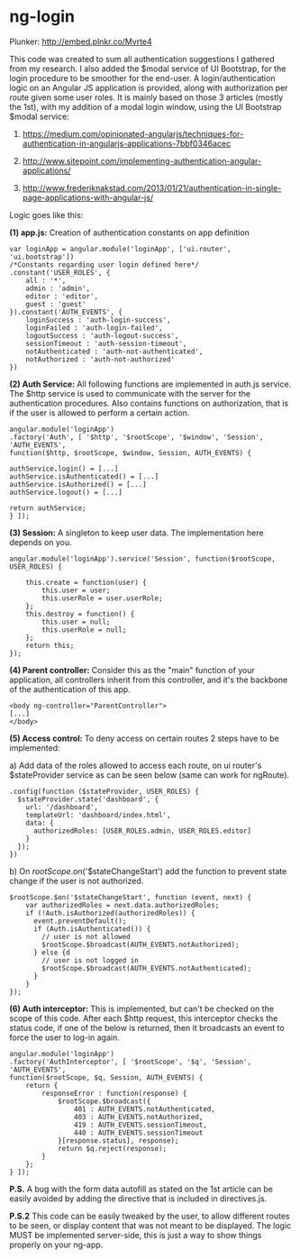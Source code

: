 ng-login
========

Plunker: http://embed.plnkr.co/Mvrte4

This code was created to sum all authentication suggestions I gathered from my research. I also added the $modal service of UI Bootstrap, for the login procedure to be smoother for the end-user. A login/authentication logic on an Angular JS application is provided, along with authorization per route given some user roles. It is mainly based on those 3 articles (mostly the 1st), with my addition of a modal login window, using the UI Bootstrap $modal service: 

1) https://medium.com/opinionated-angularjs/techniques-for-authentication-in-angularjs-applications-7bbf0346acec

2) http://www.sitepoint.com/implementing-authentication-angular-applications/

3) http://www.frederiknakstad.com/2013/01/21/authentication-in-single-page-applications-with-angular-js/

Logic goes like this:

**(1) app.js:** Creation of authentication constants on app definition
```
var loginApp = angular.module('loginApp', ['ui.router', 'ui.bootstrap'])
/*Constants regarding user login defined here*/
.constant('USER_ROLES', {
	all : '*',
	admin : 'admin',
	editor : 'editor',
	guest : 'guest'
}).constant('AUTH_EVENTS', {
	loginSuccess : 'auth-login-success',
	loginFailed : 'auth-login-failed',
	logoutSuccess : 'auth-logout-success',
	sessionTimeout : 'auth-session-timeout',
	notAuthenticated : 'auth-not-authenticated',
	notAuthorized : 'auth-not-authorized'
})
```
**(2) Auth Service:** All following functions are implemented in auth.js service. The $http service is used to communicate with the server for the authentication procedures. Also contains functions on authorization, that is if the user is allowed to perform a certain action.
```
angular.module('loginApp')
.factory('Auth', [ '$http', '$rootScope', '$window', 'Session', 'AUTH_EVENTS', 
function($http, $rootScope, $window, Session, AUTH_EVENTS) {

authService.login() = [...]
authService.isAuthenticated() = [...]
authService.isAuthorized() = [...]
authService.logout() = [...]

return authService;
} ]);
```
**(3) Session:** A singleton to keep user data. The implementation here depends on you. 
```
angular.module('loginApp').service('Session', function($rootScope, USER_ROLES) {

	this.create = function(user) {
		this.user = user;
		this.userRole = user.userRole;
	};
	this.destroy = function() {
		this.user = null;
		this.userRole = null;
	};
	return this;
});
```
**(4) Parent controller:** Consider this as the "main" function of your application, all controllers inherit from this controller, and it's the backbone of the authentication of this app. 
```
<body ng-controller="ParentController">
[...]
</body>
```
**(5) Access control:** To deny access on certain routes 2 steps have to be implemented:

a) Add data of the roles allowed to access each route, on ui router's $stateProvider service as can be seen below (same can work for ngRoute). 
```
.config(function ($stateProvider, USER_ROLES) {
  $stateProvider.state('dashboard', {
    url: '/dashboard',
    templateUrl: 'dashboard/index.html',
    data: {
      authorizedRoles: [USER_ROLES.admin, USER_ROLES.editor]
    }
  });
})
```
b) On $rootScope.$on('$stateChangeStart') add the function to prevent state change if the user is not authorized. 
```
$rootScope.$on('$stateChangeStart', function (event, next) {
    var authorizedRoles = next.data.authorizedRoles;
    if (!Auth.isAuthorized(authorizedRoles)) {
      event.preventDefault();
      if (Auth.isAuthenticated()) {
        // user is not allowed
        $rootScope.$broadcast(AUTH_EVENTS.notAuthorized);
      } else {d
        // user is not logged in
        $rootScope.$broadcast(AUTH_EVENTS.notAuthenticated);
      }
    }
});
```
**(6) Auth interceptor:** This is implemented, but can't be checked on the scope of this code. After each $http request, this interceptor checks the status code, if one of the below is returned, then it broadcasts an event to force the user to log-in again.
```
angular.module('loginApp')
.factory('AuthInterceptor', [ '$rootScope', '$q', 'Session', 'AUTH_EVENTS',
function($rootScope, $q, Session, AUTH_EVENTS) {
	return {
		responseError : function(response) {
			$rootScope.$broadcast({
				401 : AUTH_EVENTS.notAuthenticated,
				403 : AUTH_EVENTS.notAuthorized,
				419 : AUTH_EVENTS.sessionTimeout,
				440 : AUTH_EVENTS.sessionTimeout
			}[response.status], response);
			return $q.reject(response);
		}
	};
} ]);
```

**P.S.** A bug with the form data autofill as stated on the 1st article can be easily avoided by adding the directive that is included in directives.js. 

**P.S.2** This code can be easily tweaked by the user, to allow different routes to be seen, or display content that was not meant to be displayed. The logic MUST be implemented server-side, this is just a way to show things properly on your ng-app.

